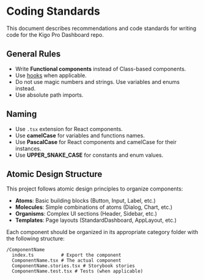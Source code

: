 # Coding Standards

This document describes recommendations and code standards for writing code for the Kigo Pro Dashboard repo.

## General Rules

- Write **Functional components** instead of Class-based components.
- Use [hooks](https://react.dev/reference/react/hooks) when applicable.
- Do not use magic numbers and strings. Use variables and enums instead.
- Use absolute path imports.

## Naming

- Use `.tsx` extension for React components.
- Use **camelCase** for variables and functions names.
- Use **PascalCase** for React components and camelCase for their instances.
- Use **UPPER_SNAKE_CASE** for constants and enum values.

## Atomic Design Structure

This project follows atomic design principles to organize components:

- **Atoms**: Basic building blocks (Button, Input, Label, etc.)
- **Molecules**: Simple combinations of atoms (Dialog, Chart, etc.)
- **Organisms**: Complex UI sections (Header, Sidebar, etc.)
- **Templates**: Page layouts (StandardDashboard, AppLayout, etc.)

Each component should be organized in its appropriate category folder with the following structure:

```
/ComponentName
  index.ts          # Export the component
  ComponentName.tsx # The actual component
  ComponentName.stories.tsx # Storybook stories
  ComponentName.test.tsx # Tests (when applicable)
```



